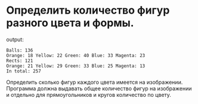 # Определить количество фигур разного цвета и формы.


output:
```
Balls: 136
Orange: 18 Yellow: 22 Green: 40 Blue: 33 Magenta: 23
Rects: 121
Orange: 21 Yellow: 29 Green: 33 Blue: 25 Magenta: 13
In total: 257
```

Определить сколько фигур каждого цвета имеется на изображении. Программа должна выдавать общее количество фигур на изображении и отдельно для прямоугольников и кругов количество по цвету.

